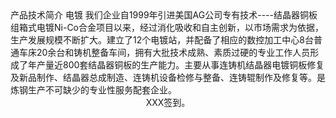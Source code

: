 <html>

<head>

<meta http-equiv="content-type" content="text/html; charset=utf-8"/>

<title>王东旭</title>

</head>

<body>
产品技术简介
电镀
我们企业自1999年引进美国AG公司专有技术----结晶器铜板组箱式电镀Ni-Co合金项目以来，经过消化吸收和自主创新，以市场需求为依据，生产发展规模不断扩大。建立了12个电镀站，并配备了相应的数控加工中心8台普通车床20余台和铸机整备车间，拥有大批技术成熟、素质过硬的专业工作人员形成了年产量近800套结晶器铜板的生产能力。主要从事连铸机结晶器电镀铜板修复及新品制作、结晶器总成制造、连铸机设备检修与整备、连铸辊制作及修复等。是炼钢生产不可缺少的专业性服务配套企业。

<div style="text-align: center;">XXX签到。</div>

</body>

</html>

